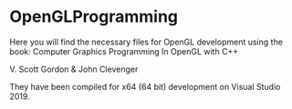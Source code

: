 # OpenGLProgramming
Here you will find the necessary files for OpenGL development using the book:
Computer Graphics Programming In OpenGL with C++

V. Scott Gordon & John Clevenger

They have been compiled for x64 (64 bit) development on Visual Studio 2019.


